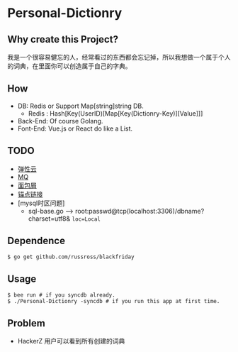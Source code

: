 # Personal-Dictionry

## Why create this Project?

我是一个很容易健忘的人，经常看过的东西都会忘记掉，所以我想做一个属于个人的词典，在里面你可以创造属于自己的字典。

## How

- DB: Redis or Support Map[string]string DB.
    + Redis : Hash[Key(UserID)[Map[Key(Dictionry-Key)][Value]]]
- Back-End: Of course Golang.
- Font-End: Vue.js or React do like a List.

## TODO

- [弹性云](http://www.shujuba.net/help/help.asp)
- [MQ](http://baike.baidu.com/link?url=_oODT10riIrKTGHD3evOZNNg5SOHpxTf_KKkstiavuHmXUY9Fkvz0_nDH599K49yxEll1FVtSXeclScPJ76fVHY49WfPxeHwfoju5sZqNc_)
- [面包屑](http://baike.baidu.com/link?url=rM6FBTTTRKhNcn5JgAjD2ctjbew9xXM6JGh4MPxHlwyWz8oOLjJy_ZfKleYzHs93TTY_ss6Z5P7QUUPr0wzbtq)
- [锚点链接]()
- [mysql时区问题]
    + sql-base.go --> root:passwd@tcp(localhost:3306)/dbname?charset=utf8& `loc=Local`

## Dependence

```
$ go get github.com/russross/blackfriday
```

## Usage

```
$ bee run # if you syncdb already.
$ ./Personal-Dictionry -syncdb # if you run this app at first time.
```

## Problem

- HackerZ 用户可以看到所有创建的词典